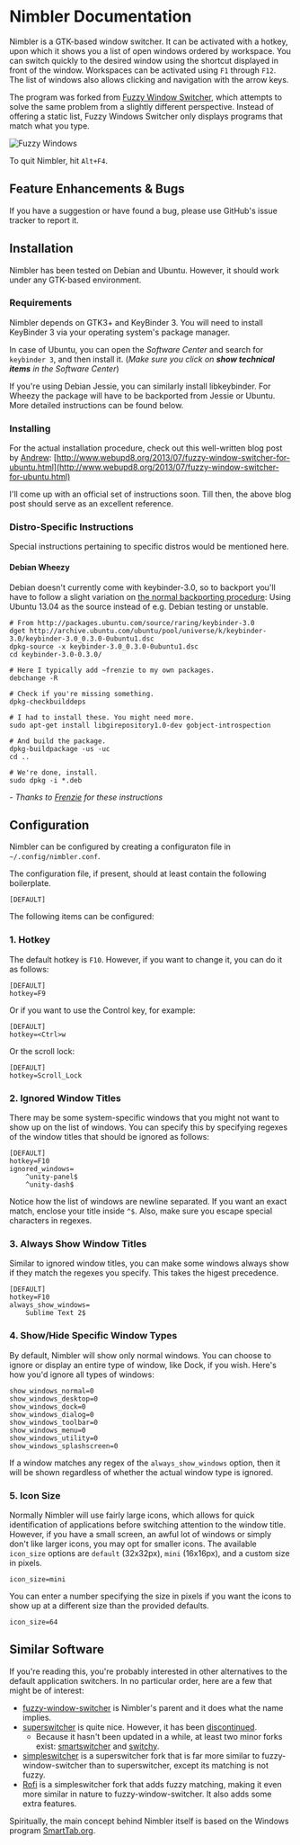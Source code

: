 # Nimbler Documentation

Nimbler is a GTK-based window switcher. It can be activated with a hotkey, upon which it shows you a list of open windows ordered by workspace. You can switch quickly to the desired window using the shortcut displayed in front of the window. Workspaces can be activated using `F1` through `F12`. The list of windows also allows clicking and navigation with the arrow keys.

The program was forked from [Fuzzy Window Switcher](https://github.com/XCMer/fuzzy-window-switcher), which attempts to solve the same problem from a slightly different perspective. Instead of offering a static list, Fuzzy Windows Switcher only displays programs that match what you type.

![Fuzzy Windows](images/fw.png)

To quit Nimbler, hit `Alt+F4`.

## Feature Enhancements & Bugs

If you have a suggestion or have found a bug, please use GitHub's issue tracker to report it.


## Installation

Nimbler has been tested on Debian and Ubuntu. However, it should work under any GTK-based environment.

### Requirements

Nimbler depends on GTK3+ and KeyBinder 3. You will need to install KeyBinder 3 via your operating system's package manager.

In case of Ubuntu, you can open the *Software Center* and search for `keybinder 3`, and then install it. (*Make sure you click on **show technical items** in the Software Center*)

If you're using Debian Jessie, you can similarly install libkeybinder. For Wheezy the package will have to be backported from Jessie or Ubuntu. More detailed instructions can be found below.

### Installing

For the actual installation procedure, check out this well-written blog post by [Andrew](https://github.com/hotice): [http://www.webupd8.org/2013/07/fuzzy-window-switcher-for-ubuntu.html](http://www.webupd8.org/2013/07/fuzzy-window-switcher-for-ubuntu.html)

I'll come up with an official set of instructions soon. Till then, the above blog post should serve as an excellent reference.


### Distro-Specific Instructions

Special instructions pertaining to specific distros would be mentioned here.


#### Debian Wheezy

Debian doesn't currently come with keybinder-3.0, so to backport you'll have to follow a slight variation on [the normal backporting procedure](http://wiki.debian.org/SimpleBackportCreation): Using Ubuntu 13.04 as the source instead of e.g. Debian testing or unstable.

```
# From http://packages.ubuntu.com/source/raring/keybinder-3.0
dget http://archive.ubuntu.com/ubuntu/pool/universe/k/keybinder-3.0/keybinder-3.0_0.3.0-0ubuntu1.dsc
dpkg-source -x keybinder-3.0_0.3.0-0ubuntu1.dsc 
cd keybinder-3.0-0.3.0/

# Here I typically add ~frenzie to my own packages.
debchange -R

# Check if you're missing something.
dpkg-checkbuilddeps

# I had to install these. You might need more.
sudo apt-get install libgirepository1.0-dev gobject-introspection

# And build the package.
dpkg-buildpackage -us -uc
cd ..

# We're done, install.
sudo dpkg -i *.deb

```

*- Thanks to [Frenzie](https://github.com/Frenzie) for these instructions*


## Configuration

Nimbler can be configured by creating a configuraton file in `~/.config/nimbler.conf`.

The configuration file, if present, should at least contain the following boilerplate.

```
[DEFAULT]

```

The following items can be configured:

### 1. Hotkey

The default hotkey is `F10`. However, if you want to change it, you can do it as follows:

```
[DEFAULT]
hotkey=F9
```

Or if you want to use the Control key, for example:

```
[DEFAULT]
hotkey=<Ctrl>w
```

Or the scroll lock:

```
[DEFAULT]
hotkey=Scroll_Lock
```

### 2. Ignored Window Titles

There may be some system-specific windows that you might not want to show up on the list of windows. You can specify this by specifying regexes of the window titles that should be ignored as follows:

```
[DEFAULT]
hotkey=F10
ignored_windows=
    ^unity-panel$
    ^unity-dash$
```

Notice how the list of windows are newline separated. If you want an exact match, enclose your title inside `^$`. Also, make sure you escape special characters in regexes.

### 3. Always Show Window Titles

Similar to ignored window titles, you can make some windows always show if they match the regexes you specify. This takes the higest precedence.

```
[DEFAULT]
hotkey=F10
always_show_windows=
    Sublime Text 2$
```

### 4. Show/Hide Specific Window Types

By default, Nimbler will show only normal windows. You can choose to ignore or display an entire type of window, like Dock, if you wish. Here's how you'd ignore all types of windows:

```
show_windows_normal=0
show_windows_desktop=0
show_windows_dock=0
show_windows_dialog=0
show_windows_toolbar=0
show_windows_menu=0
show_windows_utility=0
show_windows_splashscreen=0
```

If a window matches any regex of the `always_show_windows` option, then it will be shown regardless of whether the actual window type is ignored.

### 5. Icon Size

Normally Nimbler will use fairly large icons, which allows for quick identification of applications before switching attention to the window title. However, if you have a small screen, an awful lot of windows or simply don't like larger icons, you may opt for smaller icons. The available `icon_size` options are `default` (32x32px), `mini` (16x16px), and a custom size in pixels.

```
icon_size=mini
```

You can enter a number specifying the size in pixels if you want the icons to show up at a different size than the provided defaults.

```
icon_size=64
```

## Similar Software
If you're reading this, you're probably interested in other alternatives to the default application switchers. In no particular order, here are a few that might be of interest:

* [fuzzy-window-switcher](https://github.com/XCMer/fuzzy-window-switcher) is Nimbler's parent and it does what the name implies.
* [superswitcher](http://code.google.com/p/superswitcher/) is quite nice. However, it has been [discontinued](http://blogs.gnome.org/nigeltao/2013/01/28/so-long-and-thanks-for-the-super-switching/).
	* Because it hasn't been updated in a while, at least two minor forks exist: [smartswitcher](https://github.com/Frenzie/smartswitcher) and [switchy](https://github.com/cmpitg/switchy).
* [simpleswitcher](https://github.com/seanpringle/simpleswitcher) is a superswitcher fork that is far more similar to fuzzy-window-switcher than to superswitcher, except its matching is not fuzzy.
* [Rofi](https://davedavenport.github.io/rofi/) is a simpleswitcher fork that adds fuzzy matching, making it even more similar in nature to fuzzy-window-switcher. It also adds some extra features.

Spiritually, the main concept behind Nimbler itself is based on the Windows program [SmartTab.org](http://smarttab.org/).